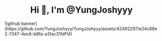<h1 align="center">Hi 👋, I'm @YungJoshyyy</h1>
![github banner](https://github.com/YungJoshyyy/YungJoshyyy/assets/42492297/e24c88e2-7347-4ec6-b8fa-a3fac31fdf14)
